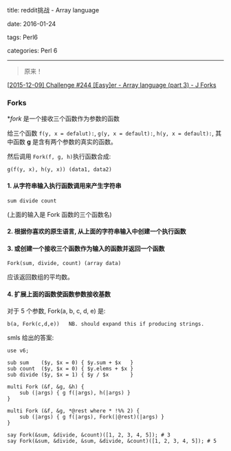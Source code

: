 title:  reddit挑战 - Array language

date: 2016-01-24

tags: Perl6

categories: Perl 6

---

<blockquote class='blockquote-center'>原来！</blockquote>

[[2015-12-09\] Challenge #244 [Easy]er - Array language (part 3) - J Forks](https://www.reddit.com/r/dailyprogrammer/comments/3wdm0w/20151209_challenge_244_easyer_array_language_part/)

### Forks

**fork* 是一个接收三个函数作为参数的函数

给三个函数 `f(y, x = defalut):`, `g(y, x = default):`, `h(y, x = default):`, 其中函数 **g** 是含有两个参数的真实的函数。

然后调用 `Fork(f, g, h)`执行函数合成:

``` perl6
g(f(y, x), h(y, x)) (data1, data2)
```

#### 1. 从字符串输入执行函数调用来产生字符串

``` perl6
sum divide count
```

(上面的输入是 Fork 函数的三个函数名)

#### 2. 根据你喜欢的原生语言, 从上面的字符串输入中创建一个执行函数

#### 3. 或创建一个接收三个函数作为输入的函数并返回一个函数

``` perl6
Fork(sum, divide, count) (array data)
```

应该返回数组的平均数。

#### 4. 扩展上面的函数使函数参数接收基数

对于 5 个参数, Fork(a, b, c, d, e) 是:

``` perl6
b(a, Fork(c,d,e))   NB. should expand this if producing strings. 
```

smls 给出的答案:

``` perl6
use v6;

sub sum    ($y, $x = 0) { $y.sum + $x   }
sub count  ($y, $x = 0) { $y.elems + $x }
sub divide ($y, $x = 1) { $y / $x       }

multi Fork (&f, &g, &h) {
    sub (|args) { g f(|args), h(|args) }
}

multi Fork (&f, &g, *@rest where * !%% 2) {
    sub (|args) { g f(|args), Fork(|@rest)(|args) }
}

say Fork(&sum, &divide, &count)([1, 2, 3, 4, 5]); # 3
say Fork(&sum, &divide, &sum, &divide, &count)([1, 2, 3, 4, 5]); # 5


```

